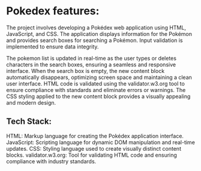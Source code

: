 # Pokedex features:

The project involves developing a Pokédex web application using HTML, JavaScript, and CSS. The application displays information for the Pokémon and provides search boxes for searching a Pokémon. Input validation is implemented to ensure data integrity.

The pokemon list is updated in real-time as the user types or deletes characters in the search boxes, ensuring a seamless and responsive interface. When the search box is empty, the new content block automatically disappears, optimizing screen space and maintaining a clean user interface. HTML code is validated using the validator.w3.org tool to ensure compliance with standards and eliminate errors or warnings. The CSS styling applied to the new content block provides a visually appealing and modern design.

## Tech Stack:

HTML: Markup language for creating the Pokédex application interface.
JavaScript: Scripting language for dynamic DOM manipulation and real-time updates.
CSS: Styling language used to create visually distinct content blocks.
validator.w3.org: Tool for validating HTML code and ensuring compliance with industry standards.
